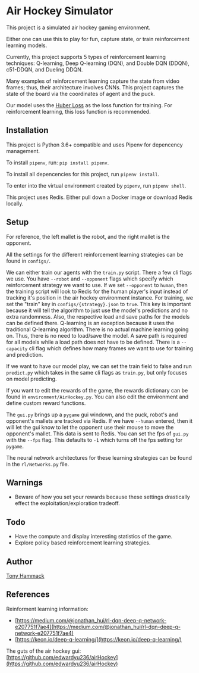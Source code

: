 # Air Hockey Simulator

This project is a simulated air hockey gaming environment. 

Either one can use this to play for fun, capture state, or train reinforcement learning models.

Currently, this project supports 5 types of reinforcement learning techniques: Q-learning, Deep Q-learning (DQN), and Double DQN (DDQN), c51-DDQN, and Dueling DDQN.

Many examples of reinforcement learning capture the state from video frames; thus, their architecture involves CNNs. This project captures the state of the board via the coordinates of agent and the puck.

Our model uses the [Huber Loss](https://en.wikipedia.org/wiki/Huber_loss) as the loss function for training. For reinforcement learning, this loss function is recommended.


## Installation

This project is Python 3.6+ compatible and uses Pipenv for depencency management.

To install `pipenv`, run: `pip install pipenv`.

To install all depencencies for this project, run `pipenv install`.

To enter into the virtual environment created by `pipenv`, run `pipenv shell`.

This project uses Redis. Either pull down a Docker image or download Redis locally.

## Setup

For reference, the left mallet is the robot, and the right mallet is the opponent.

All the settings for the different reinforcement learning strategies can be found in `configs/`. 

We can either train our agents  with the `train.py` script. There a few cli flags we use. You have `--robot` and `--opponent` flags which specify which reinforcement strategy we want to use. If we set `--opponent` to  `human`, then the training script will look to Redis for the human player's input instead of tracking it's position in the air hockey environment instance. For training, we set the "train" key in `configs/{strategy}.json` to `true`. This key is important because it will tell the algorithm to just use the model's predictions and no extra randomness. Also, the respective load and save paths for the models can be defined there. Q-learning is an exception because it uses the traditional Q-learning algorithm. There is no actual machine learning going on. Thus, there is no need to load/save the model. A save path is required for all models while a load path does not have to be defined. There is a `--capacity` cli flag which defines how many frames we want to use for training and prediction.

If we want to have our model play, we can set the train field to false and run `predict.py` which takes in the same cli flags as `train.py`, but only focuses on model predicting.

If you want to edit the rewards of the game, the rewards dictionary can be found in `environment/AirHockey.py`. You can also edit the environment and define custom reward functions.


The 	`gui.py` brings up a `pygame` gui windown, and the puck, robot's and opponent's mallets are tracked via Redis. If we have `--human` entered, then it will let the gui know to let the opponent use their mouse to move the opponent's mallet. This data is sent to Redis. You can set the fps of `gui.py` with the `--fps` flag. This defaults to `-1` which turns off the fps setting for `pygame`.

The neural network architectures for these learning strategies can be found in the `rl/Networks.py` file.

## Warnings
+ Beware of how you set your rewards because these settings drastically effect the exploitation/exploration tradeoff. 

## Todo
+ Have the compute and display interesting statistics of the game.
+ Explore policy based reinforcement learning strategies.

## Author
[Tony Hammack](www.tonyhammack.com)

## References

Reinforment learning information:
+ [https://medium.com/@jonathan_hui/rl-dqn-deep-q-network-e207751f7ae4](https://medium.com/@jonathan_hui/rl-dqn-deep-q-network-e207751f7ae4)
+ [https://keon.io/deep-q-learning/](https://keon.io/deep-q-learning/)

The guts of the air hockey gui:
[https://github.com/edwardyu236/airHockey](https://github.com/edwardyu236/airHockey)